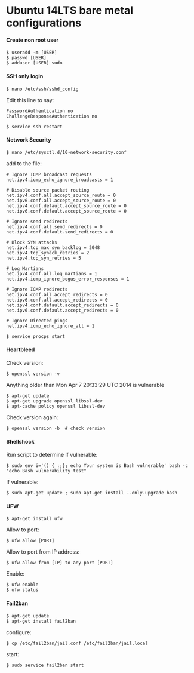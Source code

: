 Ubuntu 14LTS bare metal configurations
======================================

#### Create non root user

    $ useradd -m [USER]
    $ passwd [USER]
    $ adduser [USER] sudo


#### SSH only login

    $ nano /etc/ssh/sshd_config

Edit this line to say:

```
PasswordAuthentication no
ChallengeResponseAuthentication no

```

    $ service ssh restart
    

    
#### Network Security

    $ nano /etc/sysctl.d/10-network-security.conf 
    
add to the file:

``` 
# Ignore ICMP broadcast requests
net.ipv4.icmp_echo_ignore_broadcasts = 1

# Disable source packet routing
net.ipv4.conf.all.accept_source_route = 0
net.ipv6.conf.all.accept_source_route = 0 
net.ipv4.conf.default.accept_source_route = 0
net.ipv6.conf.default.accept_source_route = 0

# Ignore send redirects
net.ipv4.conf.all.send_redirects = 0
net.ipv4.conf.default.send_redirects = 0

# Block SYN attacks
net.ipv4.tcp_max_syn_backlog = 2048
net.ipv4.tcp_synack_retries = 2
net.ipv4.tcp_syn_retries = 5

# Log Martians
net.ipv4.conf.all.log_martians = 1
net.ipv4.icmp_ignore_bogus_error_responses = 1

# Ignore ICMP redirects
net.ipv4.conf.all.accept_redirects = 0
net.ipv6.conf.all.accept_redirects = 0
net.ipv4.conf.default.accept_redirects = 0 
net.ipv6.conf.default.accept_redirects = 0

# Ignore Directed pings
net.ipv4.icmp_echo_ignore_all = 1

```

    $ service procps start

#### Heartbleed

Check version:

    $ openssl version -v

Anything older than Mon Apr 7 20:33:29 UTC 2014 is vulnerable

    $ apt-get update
    $ apt-get upgrade openssl libssl-dev
    $ apt-cache policy openssl libssl-dev

Check version again:

    $ openssl version -b  # check version
    
#### Shellshock

Run script to determine if vulnerable:

    $ sudo env i='() { :;}; echo Your system is Bash vulnerable' bash -c "echo Bash vulnerability test"

If vulnerable:

    $ sudo apt-get update ; sudo apt-get install --only-upgrade bash

    
#### UFW

    $ apt-get install ufw

Allow to port:

    $ ufw allow [PORT]


Allow to port from IP address:

    $ ufw allow from [IP] to any port [PORT]

Enable:

    $ ufw enable
    $ ufw status

#### Fail2ban

    $ apt-get update
    $ apt-get install fail2ban
    
configure:

    $ cp /etc/fail2ban/jail.conf /etc/fail2ban/jail.local

start:
    
    $ sudo service fail2ban start



